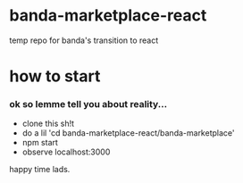 # banda-marketplace-react
temp repo for banda's transition to react

# how to start
<h3>ok so lemme tell you about reality...</h3>
<ul>
<li>clone this sh!t</li>
<li>do a lil 'cd banda-marketplace-react/banda-marketplace'</li>
<li>npm start</li>
<li>observe localhost:3000</li>
</ul>
<p>happy time lads.</p>
